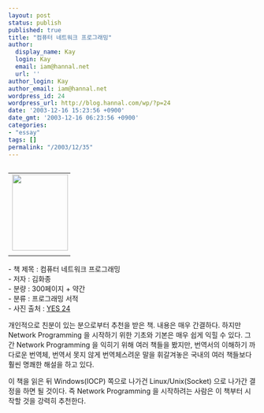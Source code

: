 ```yaml
---
layout: post
status: publish
published: true
title: "컴퓨터 네트워크 프로그래밍"
author:
  display_name: Kay
  login: Kay
  email: iam@hannal.net
  url: ''
author_login: Kay
author_email: iam@hannal.net
wordpress_id: 24
wordpress_url: http://blog.hannal.com/wp/?p=24
date: '2003-12-16 15:23:56 +0900'
date_gmt: '2003-12-16 06:23:56 +0900'
categories:
- "essay"
tags: []
permalink: "/2003/12/35"
---
```

<table align="left">
<tr>
<td style="padding-right:5"><center><img src="http://blog.hannal.com/tt-attach/0321/040321180356226377/800505.jpg" width="113" height="155"></center></td>
</tr>
<tr>
<td class="centerphoto"> </td>
</tr>
</table>
<p>- 책 제목 : 컴퓨터 네트워크 프로그래밍 <br />
- 저자 : 김화종 <br />
- 분량 : 300페이지 + 약간 <br />
- 분류 : 프로그래밍 서적 <br />
- 사진 출처 : <a href='http://www.yes24.com' target='_blank'>YES 24</a></p>
<p>개인적으로 친분이 있는 분으로부터 추천을 받은 책. 내용은 매우 간결하다. 하지만 Network Programming 을 시작하기 위한 기초와 기본은 매우 쉽게 익힐 수 있다. 그간 Network Programming 을 익히기 위해 여러 책들을 봤지만, 번역서의 이해하기 까다로운 번역체, 번역서 못지 않게 번역체스려운 말을 휘갈겨놓은 국내의 여러 책들보다 훨씬 명쾌한 해설을 하고 있다. </p>
<p>이 책을 읽은 뒤 Windows(IOCP) 쪽으로 나가건 Linux/Unix(Socket) 으로 나가간 결정을 하면 될 것이다. 즉 Network Programming 을 시작하려는 사람은 이 책부터 시작할 것을 강력히 추천한다.</p>
